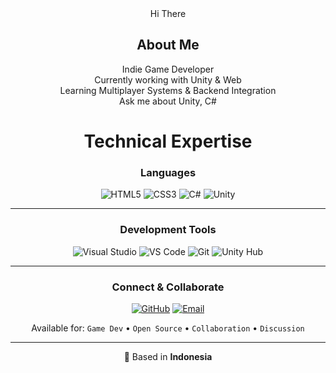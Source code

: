<div align="center">
 Hi There
  
##  About Me
  Indie Game Developer  
  Currently working with Unity & Web  
  Learning Multiplayer Systems & Backend Integration  
  Ask me about Unity, C#


#  Technical Expertise  

### Languages
![HTML5](https://img.shields.io/badge/HTML5-Advanced-E34F26?style=for-the-badge&logo=html5&logoColor=white)
![CSS3](https://img.shields.io/badge/CSS3-Advanced-1572B6?style=for-the-badge&logo=css3&logoColor=white)
![C#](https://img.shields.io/badge/C%23-Proficient-239120?style=for-the-badge&logo=c-sharp&logoColor=white)
![Unity](https://img.shields.io/badge/Unity-Experienced-000000?style=for-the-badge&logo=unity&logoColor=white)

---

### Development Tools
![Visual Studio](https://img.shields.io/badge/Visual%20Studio-5C2D91?style=for-the-badge&logo=visual-studio&logoColor=white)
![VS Code](https://img.shields.io/badge/VS%20Code-007ACC?style=for-the-badge&logo=visual-studio-code&logoColor=white)
![Git](https://img.shields.io/badge/Git-F05032?style=for-the-badge&logo=git&logoColor=white)
![Unity Hub](https://img.shields.io/badge/Unity%20Hub-000000?style=for-the-badge&logo=unity&logoColor=white)

---

###  Connect & Collaborate
[![GitHub](https://img.shields.io/badge/GitHub-100000?style=for-the-badge&logo=github&logoColor=white)](https://github.com/non3xx)
[![Email](https://img.shields.io/badge/Email-D14836?style=for-the-badge&logo=gmail&logoColor=white)](mailto:nafiziozafranz@gmail.com)

Available for: `Game Dev` • `Open Source` • `Collaboration` • `Discussion`

---

📍 Based in **Indonesia**  

</div>

